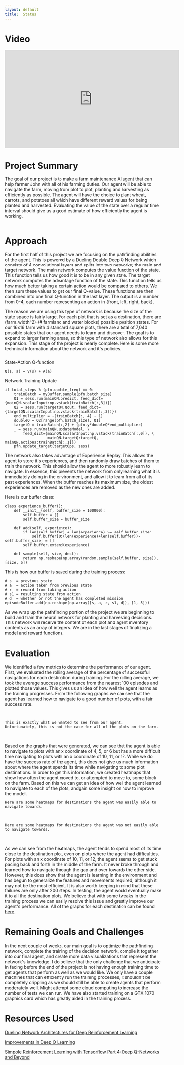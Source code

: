 ```yaml
---
layout: default
title:  Status
---
```



# Video

<iframe width="560" height="315" src="https://www.youtube.com/embed/1-_TA086qQM" frameborder="0" allow="accelerometer; autoplay; encrypted-media; gyroscope; picture-in-picture" allowfullscreen></iframe>

# Project Summary

The goal of our project is to make a farm maintenance AI agent that can help farmer John with all of his farming duties. Our agent will be able to navigate the farm, moving from plot to plot, planting and harvesting as efficiently as possible. The agent will have the choice to plant wheat, carrots, and potatoes all which have different reward values for being planted and harvested. Evaluating the value of the state over a regular time interval should give us a good estimate of how efficiently the agent is working.

<img src="https://github.com/Eisah-Jones/Farmer-John/raw/master/images/Reference/agent.gif" alt="" style="max-width:100%;">

# Approach
For the first half of this project we are focusing on the pathfinding abilities of the agent. This is powered by a Dueling Double Deep Q Network which consists of 4 convolutional layers and splits into two networks; the main and target network. The main network computes the value function of the state. This function tells us how good it is to be in any given state. The target network computes the advantage function of the state. This function tells us how much better taking a certain action would be compared to others. We then sum these values to get our final Q-value. These functions are then combined into one final Q-function in the last layer. The output is a number from 0-4, each number representing an action in {front, left, right, back}. 

The reason we are using this type of network is because the size of the state space is fairly large. For each plot that is set as a destination, there are (farm_width^2)-(# farmland and water blocks) possible position states. For our 16x16 farm with 4 standard square plots, there are a total of 7,040 possible states that our agent needs to learn and discover. The goal is to expand to larger farming areas, so this type of network also allows for this expansion. This stage of the project is nearly complete. Here is some more technical information about the network and it's policies.

<img src="https://github.com/Eisah-Jones/Farmer-John/blob/master/images/Reference/DDQN_structure.png" alt="" style="max-width:50%;">

State-Action Q-function
```
Q(s, a) = V(s) + A(a)
```

Network Training Update
```
if total_steps % (pfn.update_freq) == 0:
    trainBatch = myBuffer.sample(pfn.batch_size)
    Q1 = sess.run(mainQN.predict, feed_dict={mainQN.scalarInput:np.vstack(trainBatch[:,3])})
    Q2 = sess.run(targetQN.Qout, feed_dict={targetQN.scalarInput:np.vstack(trainBatch[:,3])})
    end_multiplier = -(trainBatch[:, 4] - 1)
    doubleQ = Q2[range(pfn.batch_size), Q1]
    targetQ = trainBatch[:,2] + (pfn.y*doubleQ*end_multiplier)
    _ = sess.run(mainQN.updateModel, \
        feed_dict={mainQN.scalarInput:np.vstack(trainBatch[:,0]), \
                   mainQN.targetQ:targetQ, mainQN.actions:trainBatch[:,1]})
    pfn.update_target(targetOps, sess)
```

The network also takes advantage of Experience Replay. This allows the agent to store it's experiences, and then randomly draw batches of them to train the network. This should allow the agent to more robustly learn to navigate. In essence, this prevents the network from only learning what it is immediately doing in the environment, and allow it to learn from all of its past experiences. When the buffer reaches its maximum size, the oldest experiences are removed as the new ones are added.

Here is our buffer class:
```
class experience_buffer():
    def __init__(self, buffer_size = 100000):
        self.buffer = []
        self.buffer_size = buffer_size

    def add(self, experience):
        if len(self.buffer) + len(experience) >= self.buffer_size:
            self.buffer[0:(len(experience)+len(self.buffer))-self.buffer_size] = []
        self.buffer.extend(experience)

    def sample(self, size, dest):
        return np.reshape(np.array(random.sample(self.buffer, size)), [size, 5])

```


This is how our buffer is saved during the training process:
```
# s  = previous state
# a  = action taken from previous state
# r  = reward from taking action
# s1 = resulting state from action
# d  = whether or not the agent has completed mission
episodeBuffer.add(np.reshape(np.array([s, a, r, s1, d]), [1, 5]))
```


As we wrap up the pathfinding portion of the project we are beginning to build and train the neural network for planting and harvesting decisions. This network will receive the content of each plot and agent inventory contents as an array of integers. We are in the last stages of finalizing a model and reward functions.

# Evaluation
We identified a few metrics to determine the performance of our agent. First, we evaluated the rolling average of the percentage of successful navigations for each destination during training. For the rolling average, we took the average success performance from the nearest 100 episodes and plotted those values. This gives us an idea of how well the agent learns as the training progresses. From the following graphs we can see that the agent has learned how to navigate to a good number of plots, with a fair success rate.

<img src="https://github.com/Eisah-Jones/Farmer-John/raw/master/images/nav_success/4_4.png" alt="" style="max-width:50%;">
<img src="https://github.com/Eisah-Jones/Farmer-John/raw/master/images/nav_success/4_12.png" alt="" style="max-width:50%;">
<img src="https://github.com/Eisah-Jones/Farmer-John/raw/master/images/nav_success/5_4.png" alt="" style="max-width:50%;">
<img src="https://github.com/Eisah-Jones/Farmer-John/raw/master/images/nav_success/6_10.png" alt="" style="max-width:50%;">

```
This is exactly what we wanted to see from our agent. 
Unfortunately, this is not the case for all of the plots on the farm.
```
<img src="https://github.com/Eisah-Jones/Farmer-John/raw/master/images/nav_success/6_5.png" alt="" style="max-width:50%;">
<img src="https://github.com/Eisah-Jones/Farmer-John/raw/master/images/nav_success/10_4.png" alt="" style="max-width:50%;">
<img src="https://github.com/Eisah-Jones/Farmer-John/raw/master/images/nav_success/11_6.png" alt="" style="max-width:50%;">
<img src="https://github.com/Eisah-Jones/Farmer-John/raw/master/images/nav_success/12_5.png" alt="" style="max-width:50%;">

Based on the graphs that were generated, we can see that the agent is able to navigate to plots with an x coordinate of 4, 5, or 6 but has a more difficult time navigating to plots with an x coordinate of 10, 11, or 12. While we do have the success rate of the agent, this does not give us much information about where the agent spends its time while navigating to some plot destinations. In order to get this information, we created heatmaps that show how often the agent moved to, or attempted to move to, some block on the farm. Based on this we can get an idea of how well the agent learned to navigate to each of the plots, andgain some insight on how to improve the model.

```
Here are some heatmaps for destinations the agent was easily able to navigate towards.
```

<img src="https://github.com/Eisah-Jones/Farmer-John/raw/master/images/heatmaps/4_4.png" alt="" style="max-width:50%;">
<img src="https://github.com/Eisah-Jones/Farmer-John/raw/master/images/heatmaps/4_12.png" alt="" style="max-width:50%;">
<img src="https://github.com/Eisah-Jones/Farmer-John/raw/master/images/heatmaps/5_4.png" alt="" style="max-width:50%;">
<img src="https://github.com/Eisah-Jones/Farmer-John/raw/master/images/heatmaps/6_10.png" alt="" style="max-width:50%;">

```
Here are some heatmaps for destinations the agent was not easily able to navigate towards.
```

<img src="https://github.com/Eisah-Jones/Farmer-John/raw/master/images/heatmaps/6_5.png" alt="" style="max-width:50%;">
<img src="https://github.com/Eisah-Jones/Farmer-John/raw/master/images/heatmaps/10_4.png" alt="" style="max-width:50%;">
<img src="https://github.com/Eisah-Jones/Farmer-John/raw/master/images/heatmaps/11_6.png" alt="" style="max-width:50%;">
<img src="https://github.com/Eisah-Jones/Farmer-John/raw/master/images/heatmaps/12_5.png" alt="" style="max-width:50%;">

As we can see from the heatmaps, the agent tends to spend most of its time close to the destination plot, even on plots where the agent had difficulties. For plots with an x coordinate of 10, 11, or 12, the agent seems to get stuck pacing back and forth in the middle of the farm. It never broke through and learned how to navigate through the gap and over towards the other side. However, this does show that the agent is learning in the environment and has begun to generalize the features and movements required, although it may not be the most efficient. It is also worth keeping in mind that these failures are only after 200 steps. In testing, the agent would eventually make it to all the destination plots. We believe that with some tweaks in the training process we can easily resolve this issue and greatly improve our agent's performance. All of the graphs for each destination can be found [here](https://github.com/Eisah-Jones/Farmer-John/raw/master/images).

# Remaining Goals and Challenges
In the next couple of weeks, our main goal is to optimize the pathfinding network, complete the training of the decision network, compile it together into our final agent, and create more data visualizations that represent the network's knowledge. I do believe that the only challenge that we anticipate in facing before the end of the project is not having enough training time to get agents that perform as well as we would like. We only have a couple machines that can efficiently run the training processes, it shouldn't be completely crippling as we should still be able to create agents that perform moderately well. Might attempt some cloud computing to increase the number of tests we can run. We have also started training on a GTX 1070 graphics card which has greatly aided in the training process.

# Resources Used

[Dueling Network Architectures for Deep Reinforcement Learning](http://proceedings.mlr.press/v48/wangf16.pdf)

[Improvements in Deep Q Learning](https://www.freecodecamp.org/news/improvements-in-deep-q-learning-dueling-double-dqn-prioritized-experience-replay-and-fixed-58b130cc5682/)

[Simpole Reinforcement Learning with Tensorflow Part 4: Deep Q-Networks and Beyond](https://medium.com/@awjuliani/simple-reinforcement-learning-with-tensorflow-part-4-deep-q-networks-and-beyond-8438a3e2b8df)

